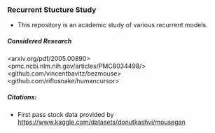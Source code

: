 ### Recurrent Stucture Study
- This repository is an academic study of various recurrent models.

##### Considered Research
<arxiv.org/pdf/2005.00890>
<pmc.ncbi.nlm.nih.gov/articles/PMC8034498/>
<github.com/vincentbavitz/bezmouse>
<github.com/riflosnake/humancursor>

##### Citations:
- First pass stock data provided by <https://www.kaggle.com/datasets/donutkashvi/mousegan>
